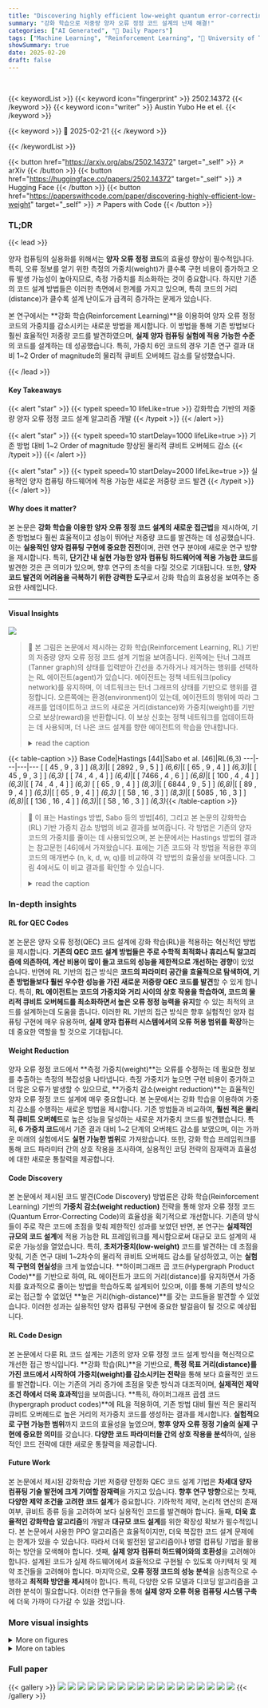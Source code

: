 ```yaml
---
title: "Discovering highly efficient low-weight quantum error-correcting codes with reinforcement learning"
summary: "강화 학습으로 저중량 양자 오류 정정 코드 설계의 난제 해결!"
categories: ["AI Generated", "🤗 Daily Papers"]
tags: ["Machine Learning", "Reinforcement Learning", "🏢 University of Texas at Austin",]
showSummary: true
date: 2025-02-20
draft: false
---
```


<br>

{{< keywordList >}}
{{< keyword icon="fingerprint" >}} 2502.14372 {{< /keyword >}}
{{< keyword icon="writer" >}} Austin Yubo He et el. {{< /keyword >}}
 
{{< keyword >}} 🤗 2025-02-21 {{< /keyword >}}
 
{{< /keywordList >}}

{{< button href="https://arxiv.org/abs/2502.14372" target="_self" >}}
↗ arXiv
{{< /button >}}
{{< button href="https://huggingface.co/papers/2502.14372" target="_self" >}}
↗ Hugging Face
{{< /button >}}
{{< button href="https://paperswithcode.com/paper/discovering-highly-efficient-low-weight" target="_self" >}}
↗ Papers with Code
{{< /button >}}




### TL;DR


{{< lead >}}

양자 컴퓨팅의 실용화를 위해서는 **양자 오류 정정 코드**의 효율성 향상이 필수적입니다. 특히, 오류 정보를 얻기 위한 측정의 가중치(weight)가 클수록 구현 비용이 증가하고 오류 발생 가능성이 높아지므로, 측정 가중치를 최소화하는 것이 중요합니다.  하지만 기존의 코드 설계 방법들은 이러한 측면에서 한계를 가지고 있으며, 특히 코드의 거리(distance)가 클수록 설계 난이도가 급격히 증가하는 문제가 있습니다.

본 연구에서는 **강화 학습(Reinforcement Learning)**을 이용하여 양자 오류 정정 코드의 가중치를 감소시키는 새로운 방법을 제시합니다.  이 방법을 통해 기존 방법보다 훨씬 효율적인 저중량 코드를 발견하였으며, **실제 양자 컴퓨팅 실험에 적용 가능한 수준**의 코드를 설계하는 데 성공했습니다. 특히, 가중치 6인 코드의 경우 기존 연구 결과 대비 1~2 Order of magnitude의 물리적 큐비트 오버헤드 감소를 달성했습니다.

{{< /lead >}}


#### Key Takeaways

{{< alert "star" >}}
{{< typeit speed=10 lifeLike=true >}} 강화학습 기반의 저중량 양자 오류 정정 코드 설계 알고리즘 개발 {{< /typeit >}}
{{< /alert >}}

{{< alert "star" >}}
{{< typeit speed=10 startDelay=1000 lifeLike=true >}} 기존 방법 대비 1~2 Order of magnitude 향상된 물리적 큐비트 오버헤드 감소 {{< /typeit >}}
{{< /alert >}}

{{< alert "star" >}}
{{< typeit speed=10 startDelay=2000 lifeLike=true >}} 실용적인 양자 컴퓨팅 하드웨어에 적용 가능한 새로운 저중량 코드 발견 {{< /typeit >}}
{{< /alert >}}

#### Why does it matter?
본 논문은 **강화 학습을 이용한 양자 오류 정정 코드 설계의 새로운 접근법**을 제시하여, 기존 방법보다 훨씬 효율적이고 성능이 뛰어난 저중량 코드를 발견하는 데 성공했습니다. 이는 **실용적인 양자 컴퓨팅 구현에 중요한 진전**이며, 관련 연구 분야에 새로운 연구 방향을 제시합니다. 특히, **단기간 내 실현 가능한 양자 컴퓨팅 하드웨어에 적용 가능한 코드**를 발견한 것은 큰 의미가 있으며, 향후 연구의 초석을 다질 것으로 기대됩니다. 또한, **양자 코드 발견의 어려움을 극복하기 위한 강력한 도구**로서 강화 학습의 효용성을 보여주는 중요한 사례입니다.

------
#### Visual Insights



![](https://arxiv.org/html/2502.14372/extracted/6219227/training.png)

> 🔼 본 그림은 논문에서 제시하는 강화 학습(Reinforcement Learning, RL) 기반의 저중량 양자 오류 정정 코드 설계 기법을 보여줍니다. 왼쪽에는 탄너 그래프(Tanner graph)의 상태를 입력받아 간선을 추가하거나 제거하는 행위를 선택하는 RL 에이전트(agent)가 있습니다. 에이전트는 정책 네트워크(policy network)를 유지하며, 이 네트워크는 탄너 그래프의 상태를 기반으로 행위를 결정합니다. 오른쪽에는 환경(environment)이 있는데, 에이전트의 행위에 따라 그래프를 업데이트하고 코드의 새로운 거리(distance)와 가중치(weight)를 기반으로 보상(reward)을 반환합니다. 이 보상 신호는 정책 네트워크를 업데이트하는 데 사용되며, 더 나은 코드 설계를 향한 에이전트의 학습을 안내합니다.
> <details>
> <summary>read the caption</summary>
> Figure 1: An illustration of our RL scheme. The RL agent (left) maintains a policy network that, given the state of the Tanner graph, selects an action of adding or removing an edge. The environment (right) updates the graph accordingly and returns a reward based on the code’s new distance and weight. This reward signal is then used to update the policy network, guiding the agent toward better code designs.
> </details>





{{< table-caption >}}
Base Code|Hastings [44]|Sabo et al. [46]|RL(6,3)
---|---|---|---
[ [ 45 , 9 , 3 ] ] _(8,3)_|[ [ 2892 , 9 , 5 ] ] _(6,6)_|[ [ 65 , 9 , 4 ] ] _(6,3)_|[ [ 45 , 9 , 3 ] ] _(6,3)_
[ [ 74 , 4 , 4 ] ] _(6,4)_|[ [ 7466 , 4 , 6 ] ] _(6,8)_|[ [ 100 , 4 , 4 ] ] _(6,3)_|[ [ 74 , 4 , 4 ] ] _(6,3)_
[ [ 65 , 9 , 4 ] ] _(8,3)_|[ [ 6844 , 9 , 5 ] ] _(6,8)_|[ [ 89 , 9 , 4 ] ] _(6,3)_|[ [ 65 , 9 , 4 ] ] _(6,3)_
[ [ 58 , 16 , 3 ] ] _(8,3)_|[ [ 5085 , 16 , 3 ] ] _(6,8)_|[ [ 136 , 16 , 4 ] ] _(6,3)_|[ [ 58 , 16 , 3 ] ] _(6,3)_{{< /table-caption >}}

> 🔼 이 표는 Hastings 방법, Sabo 등의 방법[46], 그리고 본 논문의 강화학습(RL) 기반 가중치 감소 방법의 비교 결과를 보여줍니다.  각 방법은 기존의 양자 코드의 가중치를 줄이는 데 사용되었으며, 본 논문에서는 Hastings 방법의 결과는 참고문헌 [46]에서 가져왔습니다. 표에는 기존 코드와 각 방법을 적용한 후의 코드의 매개변수 (n, k, d, w, q)를 비교하여 각 방법의 효율성을 보여줍니다.  그림 4에서도 이 비교 결과를 확인할 수 있습니다.
> <details>
> <summary>read the caption</summary>
> Table 1: Some examples of Comparison of Hastings, Sabo et al. [46], and our RL weight reduction methods. Results using Hastings’ method are obtained from Ref. [46]. Data is also shown in Fig. 4
> </details>





### In-depth insights


#### RL for QEC Codes
본 논문은 양자 오류 정정(QEC) 코드 설계에 강화 학습(RL)을 적용하는 혁신적인 방법을 제시합니다. **기존의 QEC 코드 설계 방법들은 주로 수학적 최적화나 휴리스틱 알고리즘에 의존하여, 계산 비용이 많이 들고 코드의 성능을 제한적으로 개선하는 경향**이 있었습니다. 반면에 RL 기반의 접근 방식은 **코드의 파라미터 공간을 효율적으로 탐색하여, 기존 방법들보다 훨씬 우수한 성능을 가진 새로운 저중량 QEC 코드를 발견**할 수 있게 합니다. 특히, **RL 에이전트는 코드의 가중치와 거리 사이의 상호 작용을 학습하여, 코드의 물리적 큐비트 오버헤드를 최소화하면서 높은 오류 정정 능력을 유지**할 수 있는 최적의 코드를 설계하는데 도움을 줍니다. 이러한 RL 기반의 접근 방식은 향후 실험적인 양자 컴퓨팅 구현에 매우 유용하며, **실제 양자 컴퓨터 시스템에서의 오류 허용 범위를 확장**하는데 중요한 역할을 할 것으로 기대됩니다.

#### Weight Reduction
양자 오류 정정 코드에서 **측정 가중치(weight)**는 오류를 수정하는 데 필요한 정보를 추출하는 측정의 복잡성을 나타냅니다. 측정 가중치가 높으면 구현 비용이 증가하고 더 많은 오류가 발생할 수 있으므로, **가중치 감소(weight reduction)**는 효율적인 양자 오류 정정 코드 설계에 매우 중요합니다. 본 논문에서는 강화 학습을 이용하여 가중치 감소를 수행하는 새로운 방법을 제시합니다. 기존 방법들과 비교하여, **훨씬 적은 물리적 큐비트 오버헤드**로 높은 성능을 달성하는 새로운 저가중치 코드를 발견했습니다. 특히, **6 가중치 코드**에서 기존 결과 대비 1~2 단계의 오버헤드 감소를 보였으며, 이는 가까운 미래의 실험에서도 **실현 가능한 범위**로 가져왔습니다. 또한, 강화 학습 프레임워크를 통해 코드 파라미터 간의 상호 작용을 조사하여, 실용적인 코딩 전략의 잠재력과 효율성에 대한 새로운 통찰력을 제공합니다.

#### Code Discovery
본 논문에서 제시된 코드 발견(Code Discovery) 방법론은 강화 학습(Reinforcement Learning) 기반의 **가중치 감소(weight reduction)** 전략을 통해 양자 오류 정정 코드(Quantum Error-Correcting Code)의 효율성을 획기적으로 개선합니다. 기존의 방식들이 주로 작은 코드에 초점을 맞춰 제한적인 성과를 보였던 반면, 본 연구는 **실제적인 규모의 코드 설계**에 적용 가능한 RL 프레임워크를 제시함으로써 대규모 코드 설계의 새로운 가능성을 열었습니다. 특히, **초저가중치(low-weight)** 코드를 발견하는 데 초점을 맞춰, 기존 연구 대비 1~2차수의 물리적 큐비트 오버헤드 감소를 달성하였고, 이는 **실험적 구현의 현실성**을 크게 높였습니다.  **하이퍼그래프 곱 코드(Hypergraph Product Code)**를 기반으로 하여, RL 에이전트가 코드의 거리(distance)를 유지하면서 가중치를 효과적으로 줄이는 방법을 학습하도록 설계되어 있으며, 이를 통해 기존의 방식으로는 접근할 수 없었던 **높은 거리(high-distance)**를 갖는 코드들을 발견할 수 있었습니다. 이러한 성과는 실용적인 양자 컴퓨팅 구현에 중요한 발걸음이 될 것으로 예상됩니다.

#### RL Code Design
본 논문에서 다룬 RL 코드 설계는 기존의 양자 오류 정정 코드 설계 방식을 혁신적으로 개선한 접근 방식입니다. **강화 학습(RL)**을 기반으로, **특정 목표 거리(distance)를 가진 코드에서 시작하여 가중치(weight)를 감소시키는 전략**을 통해 보다 효율적인 코드를 발견합니다. 이는 기존의 거리 증가에 초점을 맞춘 방식과 대조적이며, **실제적인 제약 조건 하에서 더욱 효과적**임을 보여줍니다.  **특히, 하이퍼그래프 곱셈 코드(hypergraph product codes)**에 RL을 적용하여,  기존 방법 대비 훨씬 적은 물리적 큐비트 오버헤드로 높은 거리의 저가중치 코드를 생성하는 결과를 제시합니다. **실험적으로 구현 가능한 범위**까지 코드의 효율성을 높였으며, **향후 양자 오류 정정 기술의 실제 구현에 중요한 의미**를 갖습니다.  **다양한 코드 파라미터들 간의 상호 작용을 분석**하여, 실용적인 코드 전략에 대한 새로운 통찰력을 제공합니다.

#### Future Work
본 논문에서 제시된 강화학습 기반 저중량 안정화 QEC 코드 설계 기법은 **차세대 양자 컴퓨팅 기술 발전에 크게 기여할 잠재력**을 가지고 있습니다.  **향후 연구 방향**으로는 첫째, **다양한 제약 조건을 고려한 코드 설계**가 중요합니다. 기하학적 제약, 논리적 연산의 존재 여부, 큐비트 종류 등을 고려하여 보다 실용적인 코드를 발견해야 합니다. 둘째, **더욱 효율적인 강화학습 알고리즘**의 개발과 **대규모 코드 설계**를 위한 확장성 확보가 필수적입니다.  본 논문에서 사용한 PPO 알고리즘은 효율적이지만, 더욱 복잡한 코드 설계 문제에는 한계가 있을 수 있습니다.  따라서 더욱 발전된 알고리즘이나 병렬 컴퓨팅 기법을 활용하는 방안을 모색해야 합니다. 셋째, **실제 양자 컴퓨터 하드웨어와의 호환성**을 고려해야 합니다.  설계된 코드가 실제 하드웨어에서 효율적으로 구현될 수 있도록 아키텍처 및 제약 조건들을 고려해야 합니다. 마지막으로, **오류 정정 코드의 성능 분석**을 심층적으로 수행하고 **최적화 방안을 제시**해야 합니다. 특히, 다양한 오류 모델과 디코딩 알고리즘을 고려한 분석이 필요합니다. 이러한 연구들을 통해 **실제 양자 오류 허용 컴퓨팅 시스템 구축**에 더욱 가까이 다가갈 수 있을 것입니다.


### More visual insights

<details>
<summary>More on figures
</summary>


![](https://arxiv.org/html/2502.14372/extracted/6219227/evolution2.png)

> 🔼 그림 2(a)는 강화 학습 기반 코드 설계 과정에서 다양한 매개변수를 가진 코드들의 학습 경로를 보여줍니다. 세 개의 다른 코드([976,16,12](10,15), [865,49,10](16,13), [720,144,8](16,7))에 대한 학습 궤적을 평균 3회 실행하여 나타냈습니다. 각 코드의 매개변수는 시간에 따라 어떻게 변화하는지, 그리고 보상이 어떻게 변화하는지 보여줍니다. 이를 통해 강화 학습 에이전트가 시간이 지남에 따라 보다 효율적인 코드를 설계하는 방법을 이해할 수 있습니다.
> <details>
> <summary>read the caption</summary>
> (a)
> </details>



![](https://arxiv.org/html/2502.14372/extracted/6219227/pca.png)

> 🔼 그림 (b)는 강화 학습 기반 코드 설계의 한 에피소드에서 시간에 따른 매개변수의 변화를 보여줍니다. 세 개의 예시 코드에 대한 가중치, 차수, 거리 매개변수의 변화를 추적하여 시간에 따른 RL 에이전트의 학습 과정을 보여줍니다. 가중치와 차수가 점진적으로 감소함에 따라 거리가 감소하다가 일정 수준에 도달한 후 급격히 증가하는 것을 알 수 있습니다. 이는 RL 에이전트가 코드의 가중치와 차수를 줄이면서 동시에 거리를 유지하거나 개선하는 방법을 학습하는 것을 시각적으로 보여줍니다.
> <details>
> <summary>read the caption</summary>
> (b)
> </details>



![](https://arxiv.org/html/2502.14372/extracted/6219227/parallel_coords_300dpi.png)

> 🔼 그림 (c)는 강화 학습 기반의 코드 설계 과정에서 10개 에피소드에 걸쳐 탐색된 탄너 그래프 상태 공간을 PCA(주성분 분석)로 분해하여 시각화한 것입니다. 각 색상은 하나의 에피소드를 나타내며, 시간에 따른 탄너 그래프의 변화 과정을 보여줍니다. 주성분 1(PC1)과 주성분 2(PC2)는 탄너 그래프의 주요 특징들을 반영하며, 에피소드가 진행됨에 따라 탄너 그래프가 어떻게 변화하고 최적화되는지 보여줍니다. 이 그림은 강화 학습 에이전트가 코드 설계 공간을 효율적으로 탐색하고, 최적의 코드 디자인을 찾아가는 과정을 시각적으로 보여주는 역할을 합니다.
> <details>
> <summary>read the caption</summary>
> (c)
> </details>



![](https://arxiv.org/html/2502.14372/extracted/6219227/hastingsandn30.png)

> 🔼 그림 2는 강화 학습 기반 양자 오류 정정 코드 설계 과정을 보여줍니다. (a)는 다양한 매개변수를 가진 코드들의 훈련 경로를 3번의 실행에 걸쳐 평균낸 그래프입니다. 각 점은 특정 시점에서 코드의 성능을 나타내며, 전체적인 경향성을 파악하는 데 도움이 됩니다. (b)는 세 가지 예시 코드에 대해 한 에피소드 동안 매개변수의 변화를 보여주는 그래프입니다. 각 코드의 거리, 가중치, 차수 등의 매개변수가 시간에 따라 어떻게 변하는지 자세히 살펴볼 수 있습니다.  (c)는 주성분 분석(PCA)을 통해 차원 축소된 상태 공간에서 10개의 에피소드 탐색 경로를 다양한 색상으로 표현한 그래프입니다. 각 에피소드의 탐색 경로를 시각화하여 강화 학습 에이전트가 상태 공간을 어떻게 탐색하는지 이해하는 데 도움을 줍니다.
> <details>
> <summary>read the caption</summary>
> Figure 2: Reinforcement learning-driven code design. (a) Training trajectories of codes with varying parameters averaged over 3 runs. (b) Evolution of parameters in the three example codes throughout a single episode.(c) Exploration of 10 episodes (represented by different colors) over PCA decomposition of state space.
> </details>



![](https://arxiv.org/html/2502.14372/extracted/6219227/overheadoverall2.png)

> 🔼 그림 3은 가중치 감소 후 초대칭 곱 코드(파란색)와 강화 학습 최적화 코드(빨간색)의 매개변수를 비교한 병렬 좌표 플롯입니다. 각 색상에 대해 매개변수가 다른 475개의 코드(HGP-30 체제를 넘어서는 10개의 고거리 코드 포함)가 표시됩니다. 각 수직축은 해당 매개변수에 대해 관찰된 최대값으로 정규화되며, 각 선은 단일 코드의 매개변수를 모든 축에 걸쳐 추적합니다. 이 그림은 강화 학습 기반의 가중치 감소 방법을 사용하여 생성된 코드의 매개변수가 기존의 초대칭 곱 코드와 어떻게 다른지를 시각적으로 보여줍니다. 특히, 가중치와 큐비트 차수가 감소하고, 코드 길이가 증가하는 것을 확인할 수 있습니다.
> <details>
> <summary>read the caption</summary>
> Figure 3:  Parallel coordinates plot comparing hypergraph product base codes (blue) and RL-optimized codes (red) after weight reduction. For each color, 475 codes (including 10 high-distance ones beyond the HGP-30 regime) with varying parameters are shown. Each vertical axis is normalized to the maximum observed value for that parameter, and each line traces a single code’s parameters across all axes.
> </details>



![](https://arxiv.org/html/2502.14372/extracted/6219227/ratevsreld.png)

> 🔼 그림 4는 제안된 강화 학습 기반 방법과 기존 가중치 감소 방법을 비교하여 얻은 결과를 보여줍니다. 상단 그래프는 Hastings [45] (Ref. [46]의 데이터 사용) 및 Sabo et al. [46]의 최첨단(SOTA) 결과와의 비교를 나타냅니다. 하단 그래프는 n≤30인 고전 부호로 구성된 모든 초그래프 곱 부호에 대한 SOTA 결과와의 비교를 보여줍니다. 표 1과 2에는 구체적인 부호 매개변수가 나와 있습니다. 이 그림은 제안된 방법이 기존 방법보다 훨씬 효율적이고 우수한 성능을 가짐을 시각적으로 보여줍니다.
> <details>
> <summary>read the caption</summary>
> Figure 4:  Comparisons of codes discovered by our RL-based scheme and existing weight reduction methods. (top) Comparison with Hastings [45] (data taken from Ref. [46]) and SOTA results from Sabo et al. [46]. (bottom) Comparisons with SOTA results on all hypergraph product codes constructed from n≤30𝑛30n\leq 30italic_n ≤ 30 classical codes. Explicit code parameters are shown in Table 1, 2.
> </details>



![](https://arxiv.org/html/2502.14372/extracted/6219227/rldistances.png)

> 🔼 그림 5는 다양한 코드 매개변수 (n, k, d)에 따른 오버헤드 계수를 히트맵으로 보여줍니다. 위쪽 행은 제시된 강화 학습 기반 가중치 축소 방식으로 생성된 코드를 나타내고 아래쪽 행은 Sabo 등의 방법으로 생성된 코드를 나타냅니다. 시각화를 위해 기울기는 구간화되어 있으며, 다양한 스케일로 인해 오버헤드 계수의 정확한 표현은 아닙니다. 이 그림은 코드의 크기(n)과 코드 비율(k/n), 거리(d)가 다양하게 변화할 때 RL 방법과 Sabo 등의 방법을 사용하여 가중치를 감소시켰을 때의 오버헤드 비율을 비교 분석합니다.  각 히트맵은 색상의 농도 차이를 통해 오버헤드 비율의 크기를 나타내며,  색상이 짙을수록 오버헤드 비율이 높음을 의미합니다. 이를 통해 두 가지 방법의 효율성을 시각적으로 비교하고 각 방법의 장단점을 파악할 수 있습니다. 특히 코드의 크기와 거리에 따른 오버헤드 비율의 변화 추이를 명확하게 보여줍니다.
> <details>
> <summary>read the caption</summary>
> Figure 5: Breakdown of overhead factors shown by heatmaps at varying n𝑛nitalic_n, k𝑘kitalic_k, d𝑑ditalic_d parameters. The top and bottom rows correspond to codes discovered by our RL weight-reduction scheme and Sabo et al.’s method, respectively. Gradients are binned for ease of visualization and not exact representations of overhead factors, as seen in the varying scales.
> </details>



![](https://arxiv.org/html/2502.14372/extracted/6219227/hgpscatterplots.png)

> 🔼 그림 2(a)는 강화 학습 기반 코드 설계의 훈련 과정을 보여줍니다. 세 가지 다른 매개변수를 가진 코드에 대한 보상 곡선의 평균값을 3회 실행에 걸쳐 보여줍니다. 각 코드의 보상 곡선은 고유한 색상으로 표시되어 구별이 용이합니다. 그래프의 x축은 시간 단계를 나타내고 y축은 보상 값을 나타냅니다. 이 그래프는 강화 학습 에이전트가 시간이 지남에 따라 보상을 최대화하기 위해 코드 매개변수를 최적화하는 과정을 시각적으로 보여줍니다.  세 가지 다른 코드에 대한 보상 곡선을 비교하여, 서로 다른 초기 조건과 매개변수에서도 강화 학습 에이전트가 최적의 코드 디자인을 찾아가는 과정을 효과적으로 설명합니다.
> <details>
> <summary>read the caption</summary>
> (a)
> </details>



![](https://arxiv.org/html/2502.14372/extracted/6219227/rlscatterplots.png)

> 🔼 그림 (b)는 강화 학습 기반 코드 설계 과정을 보여줍니다. 세 개의 예시 코드에 대한 한 에피소드 동안의 가중치, 차수, 거리 매개변수의 변화를 시간에 따라 나타냅니다. 각 코드에 대해 세 가지 매개변수 (가중치, 차수, 거리)의 변화가 시간에 따라 그래프로 표시됩니다. 이를 통해 강화 학습 에이전트가 코드의 가중치와 차수를 점진적으로 줄이는 동시에 거리를 유지하거나 증가시키는 방법을 보여줍니다. 세 개의 예시 코드 모두 비슷한 범위의 보상에 수렴하지만, 더 큰 최대 거리를 가진 코드의 학습 과정은 더욱 확률적임을 알 수 있습니다.
> <details>
> <summary>read the caption</summary>
> (b)
> </details>



![](https://arxiv.org/html/2502.14372/extracted/6219227/reducedistance.png)

> 🔼 그림 (c)는 강화 학습 기반의 코드 설계 과정에서 탐색된 10개 에피소드의 탐색 영역을 주성분 분석(PCA)으로 축소하여 시각화한 것입니다. 각 색상은 하나의 에피소드를 나타내며, 가로축과 세로축은 주성분을 나타냅니다. 이 그림을 통해 RL 에이전트가 탐색 공간을 효율적으로 탐색하여 최적의 코드 디자인을 찾는 과정을 보여줍니다. 즉, 초기에는 다양한 코드 디자인을 탐색하다가, 학습이 진행될수록 더욱 효율적인 코드 디자인 영역에 집중하는 모습을 보여줍니다.
> <details>
> <summary>read the caption</summary>
> (c)
> </details>



![](https://arxiv.org/html/2502.14372/extracted/6219227/spectralgap.png)

> 🔼 그림 6은 RL 기반의 가중치 감소 및 코드 설계에 대한 기존 최고 성능(SOTA)과의 비교 결과를 보여줍니다. (a)는 고전적 코드를 기반으로 생성된 모든 초그래프 곱셈 코드에 대해 RL과 SOTA의 (6,3) 가중치 감소에 대한 큐비트 오버헤드를 비교한 것입니다. (b)는 가중치 감소된 코드와 초그래프 곱셈 기본 코드의 비율 대비 상대 거리를 비교한 것입니다. (c)는 다양한 대안 RL 코드 설계 방법과 코드 매개변수를 비교한 것으로, HGP-30 영역을 벗어난 추가적인 (6,3) 코드 10개가 RL 모델을 사용하여 생성되어 특히 높은 거리의 코드 예시를 보여줍니다.
> <details>
> <summary>read the caption</summary>
> Figure 6:  Comparisons against SOTA on weight reduction and RL code design. (a) Comparison of qubit overheads of weight reduction to (6,3) between RL and SOTA on all hypergraph product codes constructed from classical codes with n≤30𝑛30n\leq 30italic_n ≤ 30. (b) Rate vs. relative distance for weight-reduced vs. hypergraph product base codes. (c) Comparisons of code parameters against various alternative RL methods for code design. Ten additional (6,3) codes (labeled by diamonds) beyond the HGP-30 regime were produced using our RL model to display examples of particularly high distance codes.
> </details>



![](https://arxiv.org/html/2502.14372/extracted/6219227/eigenvaluespectrogram.png)

> 🔼 그림 (a)는 강화 학습 기반 코드 설계에서 에이전트가 시간 경과에 따라 학습한 내용을 보여줍니다.  x축은 시간 단계(Time Step)이고, y축은 보상(Reward)입니다.  세 개의 다른 코드(파란색, 주황색, 녹색)의 학습 경로가 표시되어 있습니다. 각 코드는 다른 매개변수를 가지며, 보상은 코드의 거리(distance)와 가중치(weight)를 고려하여 계산됩니다.  그림은 강화 학습 에이전트가 시간이 지남에 따라 보상을 극대화하도록 정책(policy)을 최적화하는 과정을 보여줍니다. 각 코드의 학습 경로는 다르지만, 전반적으로 보상이 시간이 지남에 따라 증가하는 경향을 보입니다.
> <details>
> <summary>read the caption</summary>
> (a)
> </details>



![](https://arxiv.org/html/2502.14372/extracted/6219227/paretofronts.png)

> 🔼 그림 2(b)는 강화 학습 기반 코드 설계 과정에서 세 가지 예시 코드의 매개변수 변화를 시간에 따라 보여줍니다. 세 가지 코드 모두에서 가중치, 차수, 거리 매개변수가 학습 에피소드 동안 어떻게 변화하는지를 보여주는 그래프가 포함되어 있습니다. 이를 통해 강화 학습 에이전트가 코드의 가중치와 차수를 감소시키면서 동시에 거리를 유지하거나 향상시키는 과정을 자세히 이해하는 데 도움이 됩니다.
> <details>
> <summary>read the caption</summary>
> (b)
> </details>



![](https://arxiv.org/html/2502.14372/extracted/6219227/metaanalysisd.png)

> 🔼 그림 7은 RL 기반 가중치 감소 알고리즘을 적용하기 전과 후의 초고속 제품 코드(HGP-30)의 매개변수에 대한 쌍별 산점도를 보여줍니다. (a)는 가중치 감소 전의 초고속 제품 코드의 매개변수(n, k, d, w, q)를, (b)는 가중치 감소 후 RL 코드의 매개변수를 보여줍니다. 각각의 소그림은 두 개의 매개변수를 비교하며, 대각선 요소는 개별 매개변수의 분포를 나타냅니다. 이 그림을 통해 가중치 감소 전후의 코드 매개변수 변화를 직관적으로 파악할 수 있습니다.
> <details>
> <summary>read the caption</summary>
> Figure 7:  Pairwise scatter plots for the parameters of the HGP-30 base codes and RL codes. (a) Hypergraph product code with parameters n,k,d,w,q𝑛𝑘𝑑𝑤𝑞n,k,d,w,qitalic_n , italic_k , italic_d , italic_w , italic_q before weight reduction, (b) RL codes after weight reduction. Each subplot compares two parameters (off-diagonal) while the diagonal entries depict individual parameter distributions.
> </details>



![](https://arxiv.org/html/2502.14372/extracted/6219227/metaanalysisk.png)

> 🔼 그림 8은 완화된 거리 제약 조건 하에서 최소 큐비트 오버헤드를 보여줍니다. 거리 d를 감소시키는 것을 허용하면 총 큐비트 오버헤드를 줄일 수 있습니다. 이 그림은 다양한 코드 매개변수를 가진 여러 코드에 대한 큐비트 오버헤드를 보여주는 히트맵으로 구성됩니다. 각 히트맵은 코드의 길이(n), 코드의 비율(k/n), 코드의 거리(d)의 세 가지 매개변수에 따른 오버헤드를 나타냅니다.  표 4는 각 히트맵에 사용된 코드 매개변수를 자세히 보여줍니다.  이를 통해 다양한 코드 매개변수 조합에서 최소 큐비트 오버헤드를 달성하기 위한 거리와 코드 매개변수 사이의 절충 관계를 이해하는 데 도움이 됩니다.
> <details>
> <summary>read the caption</summary>
> Figure 8: Minimum qubit overheads under relaxed distance constraints. Permitting the distance d𝑑ditalic_d to decrease can reduce the total qubit overhead. Code parameters are shown in Table 4
> </details>



![](https://arxiv.org/html/2502.14372/extracted/6219227/metaanalysishgpd.png)

> 🔼 그림 2(a)는 다양한 매개변수를 가진 코드의 강화 학습 기반 코드 설계에 대한 훈련 경로를 보여줍니다. 세 개의 다른 코드에 대한 평균 훈련 경로가 세 개의 별개의 선으로 표시됩니다. 각 코드의 매개변수는 코드의 길이(n), 논리 큐비트의 수(k), 코드 거리(d)를 나타냅니다.  시간 단계에 따른 보상의 변화를 보여주는 그래프로, 강화학습 에이전트가 최적의 코드 설계를 찾아가는 과정을 보여줍니다.  보상은 코드의 거리와 가중치에 따라 달라집니다. 이 그림은 강화 학습 알고리즘이 효과적으로 작동하고, 다양한 매개변수를 가진 코드를 설계할 수 있음을 시각적으로 보여줍니다.
> <details>
> <summary>read the caption</summary>
> (a)
> </details>



![](https://arxiv.org/html/2502.14372/extracted/6219227/metaanalysishgpk.png)

> 🔼 그림 2(b)는 강화 학습 기반 코드 설계 과정에서 세 가지 예시 코드의 매개변수 변화를 보여줍니다. 시간에 따른 가중치(weight), 차수(degree), 거리(distance) 매개변수의 변화 양상을 나타내는 그래프입니다. 각 매개변수는 학습 에피소드의 시간에 따라 어떻게 변화하는지 보여주며, 강화 학습 에이전트가 코드 최적화를 위해 매개변수들을 어떻게 조정하는지를 시각적으로 보여줍니다.
> <details>
> <summary>read the caption</summary>
> (b)
> </details>



![](https://arxiv.org/html/2502.14372/extracted/6219227/hgpregressions.png)

> 🔼 그림 9는 강화 학습 에이전트가 Tanner 그래프의 특성을 변화시키는 과정을 보여줍니다. (a)는 스펙트럼 간격(spectral gap)의 변화를, (b)는 Tanner 그래프의 고유값(eigenvalues) 분포 변화를 나타냅니다. 강화 학습 에이전트는 Tanner 그래프의 가중치와 차수를 줄이는 동시에 스펙트럼 간격을 0.5 이하로 감소시킵니다. 생성된 코드는 이론적 구조와 다르며, 거의 랜덤한 고유값 분포를 가집니다. 이는 확장 관련 논의에 의존하는 이론적 구조와는 다르지만, 메시지 전달 기반 디코딩 성능은 저하될 수 있음을 시사합니다.
> <details>
> <summary>read the caption</summary>
> Figure 9: (a) Spectral gap evolution. Our RL agent causes the Tanner graphs to rapidly lose their expander properties, with the gap λ1−λ2subscript𝜆1subscript𝜆2\lambda_{1}-\lambda_{2}italic_λ start_POSTSUBSCRIPT 1 end_POSTSUBSCRIPT - italic_λ start_POSTSUBSCRIPT 2 end_POSTSUBSCRIPT stabilizing around ≤0.5absent0.5\leq 0.5≤ 0.5. This happens simultaneously to reduction of weight and degree in the Tanner graph. (b) Tanner graph eigenvalues evolution. The eigenvalues begin concentrated around +11+1+ 1 and −11-1- 1, and spread out quickly. It is interesting that the codes our agent finds are significantly less structured and tend to have nearly random eigenvalue distributions. This suggests that our agent finds codes largely outside the realm of theoretical constructions, which often tend to rely on expansion-related arguments, although this is also at the cost of worse performance on message-passing-based decoding.
> </details>



![](https://arxiv.org/html/2502.14372/extracted/6219227/rlregressions.png)

> 🔼 그림 10은 강화 학습(RL) 에이전트가 발견한 국소적으로 최적화된 (n, k, d) 코드의 파레토 프런트를 보여줍니다.  가로축은 물리적 큐비트 수(n), 세로축은 코드의 거리(d)를 나타냅니다. 각 점은 특정한 코드를 나타내며, 점의 좌표는 해당 코드의 n과 d 값입니다.  점들의 분포는 RL 알고리즘이 찾은 최적의 코드들이 어떤 성능 특징을 가지는지 보여줍니다. 특히, 가중치 감소 설정에서 k/n과 d/n을 개선할 수 있는 상당한 기회가 있음을 보여줍니다. 하이퍼그래프 곱셈 코드는 이론적 한계에 도달할 수 없기 때문에, RL 에이전트가 발견한 코드들은 이러한 제약을 뛰어넘는 가능성을 시사합니다.  본문에 언급된 추가적인 10개의 점은 그래프에서 제외되었습니다.
> <details>
> <summary>read the caption</summary>
> Figure 10: Pareto fronts of n,k,d𝑛𝑘𝑑n,k,ditalic_n , italic_k , italic_d parameters. The plotted Pareto fronts show locally optimal (n,k,d)𝑛𝑘𝑑(n,k,d)( italic_n , italic_k , italic_d ) codes found by our RL agent. We observe there is considerable opportunity to improve k/n𝑘𝑛k/nitalic_k / italic_n and d/n𝑑𝑛d/nitalic_d / italic_n in the weight-reduction setting, especially since hypergraph product code codes cannot reach certain theoretical bounds. Note: The 10 additional points discussed in the main text are omitted from these plots.
> </details>



![](https://arxiv.org/html/2502.14372/extracted/6219227/extrapolations.png)

> 🔼 그림 2(a)는 강화 학습 기반 코드 설계의 훈련 과정을 보여줍니다. 세 가지 다른 매개변수를 가진 코드에 대한 3회 실행에 걸친 평균 보상 곡선을 나타냅니다. 각 곡선은 코드의 보상이 시간에 따라 어떻게 변화하는지 보여주는 것으로, 강화 학습 에이전트가 더 나은 코드 디자인을 찾아가는 과정을 시각적으로 보여줍니다. 세 가지 코드 모두 유사한 범위의 보상에 수렴하지만, 최대 거리가 더 큰 코드는 보다 불규칙적인 학습 과정을 보입니다. 이는 최대 거리가 클수록 강화 학습이 최적의 코드를 찾는 것이 더 어려움을 시사합니다.
> <details>
> <summary>read the caption</summary>
> (a)
> </details>



</details>




<details>
<summary>More on tables
</summary>


{{< table-caption >}}
Base Code|RL(6,3)|RL(8,4)|SOTA
---|---|---|
[ [ 1741 , 1 , 30 ] ]<sub>(4,2)</sub>|[ [ 1741 , 1 , 30 ] ]<sub>(4,2)</sub>|[ [ 1741 , 1 , 30 ] ]<sub>(4,2)</sub>|[ [ 1741 , 1 , 30 ] ]<sub>(4,2)</sub>
[ [ 1684 , 4 , 20 ] ]<sub>(6,19)</sub>|[ [ 1802 , 4 , 20 ] ]<sub>(6,3)</sub>|[ [ 1741 , 4 , 20 ] ]<sub>(8,4)</sub>|[ [ 7444 , 4 , 36 ] ]<sub>(6,3)</sub>
[ [ 1629 , 9 , 16 ] ]<sub>(8,15)</sub>|[ [ 1745 , 9 , 16 ] ]<sub>(6,3)</sub>|[ [ 1745 , 9 , 16 ] ]<sub>(8,4)</sub>|[ [ 9389 , 9 , 29 ] ]<sub>(6,3)</sub>
[ [ 1576 , 16 , 16 ] ]<sub>(10,15)</sub>|[ [ 1930 , 16 , 16 ] ]<sub>(6,3)</sub>|[ [ 1690 , 16 , 16 ] ]<sub>(8,4)</sub>|[ [ 15496 , 16 , 33 ] ]<sub>(6,3)</sub>
[ [ 1525 , 25 , 15 ] ]<sub>(12,15)</sub>|[ [ 2125 , 25 , 15 ] ]<sub>(6,3)</sub>|[ [ 1997 , 25 , 15 ] ]<sub>(8,4)</sub>|[ [ 23557 , 25 , 33 ] ]<sub>(6,3)</sub>
[ [ 1476 , 36 , 14 ] ]<sub>(12,15)</sub>|[ [ 2330 , 36 , 14 ] ]<sub>(6,3)</sub>|[ [ 2066 , 36 , 14 ] ]<sub>(8,4)</sub>|[ [ 33300 , 36 , 36 ] ]<sub>(6,3)</sub>
[ [ 1429 , 49 , 12 ] ]<sub>(14,11)</sub>|[ [ 2137 , 49 , 12 ] ]<sub>(6,3)</sub>|[ [ 1765 , 49 , 12 ] ]<sub>(8,4)</sub>|[ [ 27637 , 49 , 28 ] ]<sub>(6,3)</sub>
[ [ 1384 , 64 , 12 ] ]<sub>(16,15)</sub>|[ [ 2624 , 64 , 12 ] ]<sub>(6,3)</sub>|[ [ 1954 , 64 , 12 ] ]<sub>(8,4)</sub>|[ [ 41504 , 64 , 33 ] ]<sub>(6,3)</sub>
[ [ 1341 , 81 , 12 ] ]<sub>(18,15)</sub>|[ [ 3161 , 81 , 12 ] ]<sub>(6,3)</sub>|[ [ 2153 , 81 , 12 ] ]<sub>(8,4)</sub>|[ [ 52853 , 81 , 33 ] ]<sub>(6,3)</sub>
[ [ 1300 , 100 , 11 ] ]<sub>(20,14)</sub>|[ [ 3412 , 100 , 11 ] ]<sub>(6,3)</sub>|[ [ 2228 , 100 , 11 ] ]<sub>(8,4)</sub>|[ [ 59908 , 100 , 35 ] ]<sub>(6,3)</sub>
[ [ 1261 , 121 , 10 ] ]<sub>(18,13)</sub>|[ [ 3673 , 121 , 10 ] ]<sub>(6,3)</sub>|[ [ 2173 , 121 , 10 ] ]<sub>(8,4)</sub>|[ [ 70373 , 121 , 32 ] ]<sub>(6,3)</sub>
[ [ 1224 , 144 , 9 ] ]<sub>(22,13)</sub>|[ [ 3944 , 144 , 9 ] ]<sub>(6,3)</sub>|[ [ 2120 , 144 , 9 ] ]<sub>(8,4)</sub>|[ [ 73800 , 144 , 28 ] ]<sub>(6,3)</sub>
[ [ 1189 , 169 , 8 ] ]<sub>(24,11)</sub>|[ [ 4225 , 169 , 8 ] ]<sub>(6,3)</sub>|[ [ 2069 , 169 , 8 ] ]<sub>(8,4)</sub>|[ [ 44785 , 169 , 22 ] ]<sub>(6,3)</sub>
[ [ 1156 , 196 , 8 ] ]<sub>(22,11)</sub>|[ [ 4706 , 196 , 8 ] ]<sub>(6,3)</sub>|[ [ 2146 , 196 , 8 ] ]<sub>(8,4)</sub>|[ [ 51940 , 196 , 23 ] ]<sub>(6,3)</sub>
[ [ 1125 , 225 , 8 ] ]<sub>(26,11)</sub>|[ [ 5417 , 225 , 8 ] ]<sub>(6,3)</sub>|[ [ 2493 , 225 , 8 ] ]<sub>(8,4)</sub>|[ [ 66346 , 225 , 23 ] ]<sub>(6,3)</sub>
[ [ 1096 , 256 , 7 ] ]<sub>(24,11)</sub>|[ [ 6626 , 256 , 7 ] ]<sub>(6,3)</sub>|[ [ 2440 , 256 , 7 ] ]<sub>(8,4)</sub>|[ [ 63496 , 256 , 22 ] ]<sub>(6,3)</sub>
[ [ 1069 , 289 , 6 ] ]<sub>(24,7)</sub>|[ [ 6529 , 289 , 6 ] ]<sub>(6,3)</sub>|[ [ 2389 , 289 , 6 ] ]<sub>(8,4)</sub>|[ [ 40757 , 289 , 15 ] ]<sub>(6,3)</sub>
[ [ 1044 , 324 , 6 ] ]<sub>(36,9)</sub>|[ [ 6660 , 324 , 7 ] ]<sub>(6,3)</sub>|[ [ 2612 , 324 , 6 ] ]<sub>(8,4)</sub>|[ [ 54612 , 324 , 18 ] ]<sub>(6,3)</sub>
[ [ 1021 , 361 , 6 ] ]<sub>(36,9)</sub>|[ [ 8761 , 361 , 6 ] ]<sub>(6,3)</sub>|[ [ 2845 , 361 , 6 ] ]<sub>(8,4)</sub>|[ [ 56293 , 361 , 20 ] ]<sub>(6,3)</sub>
[ [ 1000 , 400 , 5 ] ]<sub>(38,8)</sub>|[ [ 6928 , 400 , 5 ] ]<sub>(6,3)</sub>|[ [ 2792 , 400 , 5 ] ]<sub>(8,4)</sub>|[ [ 50128 , 400 , 20 ] ]<sub>(6,3)</sub>
[ [ 981 , 441 , 4 ] ]<sub>(32,5)</sub>|[ [ 7301 , 441 , 4 ] ]<sub>(6,3)</sub>|[ [ 2465 , 441 , 4 ] ]<sub>(8,4)</sub>|[ [ 10733 , 441 , 7 ] ]<sub>(6,3)</sub>
[ [ 964 , 484 , 4 ] ]<sub>(32,5)</sub>|[ [ 7684 , 484 , 4 ] ]<sub>(6,3)</sub>|[ [ 2692 , 484 , 4 ] ]<sub>(8,4)</sub>|[ [ 14692 , 484 , 7 ] ]<sub>(6,3)</sub>
[ [ 949 , 529 , 4 ] ]<sub>(28,5)</sub>|[ [ 9649 , 529 , 4 ] ]<sub>(6,3)</sub>|[ [ 2785 , 529 , 4 ] ]<sub>(8,4)</sub>|[ [ 12277 , 529 , 7 ] ]<sub>(6,3)</sub>
[ [ 936 , 576 , 4 ] ]<sub>(30,5)</sub>|[ [ 12456 , 576 , 4 ] ]<sub>(6,3)</sub>|[ [ 3026 , 576 , 4 ] ]<sub>(8,4)</sub>|[ [ 17960 , 576 , 11 ] ]<sub>(6,3)</sub>
[ [ 925 , 625 , 3 ] ]<sub>(32,5)</sub>|[ [ 6925 , 625 , 3 ] ]<sub>(6,3)</sub>|[ [ 3277 , 625 , 3 ] ]<sub>(8,4)</sub>|[ [ 15625 , 625 , 9 ] ]<sub>(6,3)</sub>
[ [ 916 , 676 , 2 ] ]<sub>(54,1)</sub>|[ [ 1396 , 676 , 2 ] ]<sub>(6,3)</sub>|[ [ 1396 , 676 , 2 ] ]<sub>(8,4)</sub>|[ [ 2294 , 676 , 2 ] ]<sub>(6,2)</sub>
[ [ 909 , 729 , 2 ] ]<sub>(56,1)</sub>|[ [ 1469 , 729 , 2 ] ]<sub>(6,3)</sub>|[ [ 1469 , 729 , 2 ] ]<sub>(8,4)</sub>|[ [ 3809 , 729 , 2 ] ]<sub>(6,2)</sub>
[ [ 904 , 784 , 2 ] ]<sub>(58,1)</sub>|[ [ 1544 , 784 , 2 ] ]<sub>(6,3)</sub>|[ [ 1544 , 784 , 2 ] ]<sub>(8,4)</sub>|[ [ 3920 , 784 , 2 ] ]<sub>(6,2)</sub>
[ [ 900 , 900 , 1 ] ]<sub>(2,1)</sub>|[ [ 900 , 900 , 1 ] ]<sub>(2,1)</sub>|[ [ 900 , 900 , 1 ] ]<sub>(2,1)</sub>|[ [ 900 , 900 , 1 ] ]<sub>(2,1)</sub>{{< /table-caption >}}
> 🔼 표 2는 논문의 주요 결과 중 하나로, 강화 학습(Reinforcement Learning) 기반의 오류 정정 코드 설계 방법의 성능을 보여줍니다.  특히, 기존 최고 성능(SOTA) 방법과 비교하여, 제한된 무게(weight)와 차수(degree)를 갖는 양자 오류 정정 코드의 생성에서 RL(6,3) 및 RL(8,4) 기법의 우수성을 보여주는 데이터를 제시합니다. 표에는 기존의 초고밀도 패리티 검사(LDPC) 코드 생성 방식을 기반으로 생성한 코드와 RL 기반 코드 생성 방식을 통해 얻어낸 코드들의 크기(n), 논리 큐비트 수(k), 최소 거리(d), 무게(w), 큐비트 차수(q) 등의 파라미터를 비교하여, RL 기법의 효율성을 보여줍니다. 그림 4에서도 이 표의 내용이 시각적으로 표현되어 있습니다.  이 표를 통해 독자는 RL 기반의 양자 오류 정정 코드 설계가 기존 방법보다 훨씬 효율적이며, 실제적인 양자 컴퓨팅 구현에 더욱 적합함을 이해할 수 있습니다.
> <details>
> <summary>read the caption</summary>
> Table 2: Comparison of RL(6,3), RL(8,4), against SOTA on hypergraph product codes constructed from n=30𝑛30n=30italic_n = 30 classical codes. Data is also shown in Fig. 4
> </details>

{{< table-caption >}}
Reduced Code|Base Code
---|---|---
RL(6,3)|[\[[2257,25,15]\]]\[(6,3)\]|[\[[1525,25,15]\]]\[(12,15)\]
Sabo et al. [46]|[\[[2257,25,13]\]]\[(6,3)\]|[\[[277,25,6]\]]\[(6,10)\]
|[\[[3457,25,15]\]]\[(6,3)\]||[\[[325,25,7]\]]\[(12,7)\]
|[\[[4337,25,17]\]]\[(6,3)\]||[\[[377,25,9]\]]\[(12,7)\]
|[\[[4153,25,16]\]]\[(6,3)\]||[\[[433,25,8]\]]\[(10,7)\]
|[\[[4337,25,16]\]]\[(6,3)\]||[\[[493,25,8]\]]\[(10,7)\]
|[\[[4525,25,17]\]]\[(6,3)\]||[\[[557,25,8]\]]\[(10,7)\]{{< /table-caption >}}
> 🔼 이 표는 RL(Reinforcement Learning) 기반 방법과 Sabo 등의 방법[46]을 사용하여 생성된 코드의 매개변수를 비교한 것입니다.  Sabo 등의 방법은 여러 다른 기저 코드를 사용하여 100번의 시도를 거쳐 최대 거리를 갖는 코드를 선택하는 방식입니다. 표에는 RL 기반 방법으로 생성된 코드와 Sabo 등의 방법으로 생성된 코드의 매개변수 ([n, k, d](w, q))를 비교하여 RL 기반 방법의 우수성을 보여줍니다.  각 코드의 최대 거리는 Sabo 등의 방법에서는 100번의 시도 중 가장 큰 거리를 선택한 것이고, RL에서는 단일 실행에서 얻어진 결과임을 명심해야 합니다.
> <details>
> <summary>read the caption</summary>
> Table 3: Some examples of comparisons between a RL produced code and various codes produced by the method from Sabo et al. [46] with different base codes. On each code the highest distance over 100 tries was taken for the method by Ref. [46].
> </details>

{{< table-caption >}}
| [[2257,25,13]]_(6,3) | [[3457,25,15]]_(6,3) | [[4337,25,17]]_(6,3) | [[4153,25,16]]_(6,3) | [[4337,25,16]]_(6,3) | [[4525,25,17]]_(6,3) |{{< /table-caption >}}
> 🔼 표 4는 가중치(w)가 6이고 큐비트 차수(q)가 3일 때, 코드 거리(d)를 약간 감소시키는 것을 허용했을 때의 큐비트 오버헤드를 보여줍니다.  기존 코드의 거리(d)보다 1, 2, 3만큼 작은 거리를 갖는 코드들을 생성했을 때의 오버헤드를 보여줍니다.  이 표의 데이터는 그림 8에도 나타나 있습니다.  즉, 이 표는 주어진 가중치와 큐비트 차수 제약 조건 하에서 코드 거리와 큐비트 오버헤드 간의 절충 관계를 보여주는 실험 결과를 요약한 것입니다.
> <details>
> <summary>read the caption</summary>
> Table 4: Qubit overheads when allowing small reductions in distance at w=6𝑤6w=6italic_w = 6, q=3𝑞3q=3italic_q = 3. Data is also shown in Fig. 8
> </details>

</details>




### Full paper

{{< gallery >}}
<img src="paper_images/1.png" class="grid-w50 md:grid-w33 xl:grid-w25" />
<img src="paper_images/2.png" class="grid-w50 md:grid-w33 xl:grid-w25" />
<img src="paper_images/3.png" class="grid-w50 md:grid-w33 xl:grid-w25" />
<img src="paper_images/4.png" class="grid-w50 md:grid-w33 xl:grid-w25" />
<img src="paper_images/5.png" class="grid-w50 md:grid-w33 xl:grid-w25" />
<img src="paper_images/6.png" class="grid-w50 md:grid-w33 xl:grid-w25" />
<img src="paper_images/7.png" class="grid-w50 md:grid-w33 xl:grid-w25" />
<img src="paper_images/8.png" class="grid-w50 md:grid-w33 xl:grid-w25" />
<img src="paper_images/9.png" class="grid-w50 md:grid-w33 xl:grid-w25" />
<img src="paper_images/10.png" class="grid-w50 md:grid-w33 xl:grid-w25" />
<img src="paper_images/11.png" class="grid-w50 md:grid-w33 xl:grid-w25" />
<img src="paper_images/12.png" class="grid-w50 md:grid-w33 xl:grid-w25" />
<img src="paper_images/13.png" class="grid-w50 md:grid-w33 xl:grid-w25" />
<img src="paper_images/14.png" class="grid-w50 md:grid-w33 xl:grid-w25" />
<img src="paper_images/15.png" class="grid-w50 md:grid-w33 xl:grid-w25" />
<img src="paper_images/16.png" class="grid-w50 md:grid-w33 xl:grid-w25" />
<img src="paper_images/17.png" class="grid-w50 md:grid-w33 xl:grid-w25" />
<img src="paper_images/18.png" class="grid-w50 md:grid-w33 xl:grid-w25" />
{{< /gallery >}}